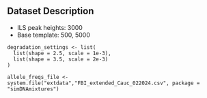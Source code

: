 ## Dataset Description
* ILS peak heights: 3000
* Base template: 500, 5000

```
degradation_settings <- list(
  list(shape = 2.5, scale = 1e-3),
  list(shape = 3.5, scale = 2e-3)
)
```

```
allele_freqs_file <- system.file("extdata","FBI_extended_Cauc_022024.csv", package = "simDNAmixtures")
```
